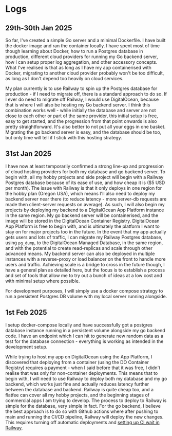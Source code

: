 # Logs

## 29th-30th Jan 2025

So far, I've created a simple Go server and a minimal Dockerfile. I have built the docker image and ran the container locally. I have spent most of time though learning about Docker, how to run a Postgres database in production, different cloud providers for running my Go backend server, how I can setup proper log aggregation, and other accessory concepts. What I've realised is that as long as I have my app containerised with Docker, migrating to another cloud provider probably won't be too difficult, as long as I don't depend too heavily on cloud services.

My plan currently is to use Railway to spin up the Postgres database for production - if I need to migrate off, there is a standard approach to do so. If I ever do need to migrate off Railway, I would use DigitalOcean, because that is where I will also be hosting my Go backend server. I think this combination works well - while initially the database and server are not close to each other or part of the same provider, this initial setup is free, easy to get started, and the progression from that point onwards is also pretty straightforward. It's also better to not put all your eggs in one basket. Migrating the go backend server is easy, and the database should be too, but only time will tell if I stick with this hosting strategy.

## 31st Jan 2025

I have now at least temporarily confirmed a strong line-up and progression of cloud hosting providers for both my database and go backend server. To begin with, all my hobby projects and side project will begin with a Railway Postgres database because of its ease of use, and how cheap it is ($5 USD per month). The issue with Railway is that it only deploys in one region for the hobby plan (Oregon USA), which means I'll also need to deploy my backend server near there (to reduce latency - more server-db requests are made then client-server requests on average). As such, I will also begin my projects by deploying my backend to a DigitalOcean App Platform instance in the same region. My go backend server will be containerised, and the image will be stored in the DigitalOcean Container Registry. DigitalOcean App Platform is free to begin with, and is ultimately the platform I want to stay on for major projects too in the future. In the event that my app actually gets users and lots of traffic, I can migrate my Railway Postgres database, using `pg_dump`, to the DigitalOcean Managed Database, in the same region, and with the potential to create read-replicas and scale through other advanced means. My backend server can also be deployed in multiple instances with a reverse-proxy or load balancer on the front to handle more users and traffic. Achieving scale is a bridge to cross in the future though, I have a general plan as detailed here, but the focus is to establish a process and set of tools that allow me to try out a bunch of ideas at a low cost and with minimal setup where possible.

For development purposes, I will simply use a docker compose strategy to run a persistent Postgres DB volume with my local server running alongside.

## 1st Feb 2025

I setup docker-compose locally and have successfully got a postgres database instance running in a persistent volume alongside my go backend code. I have an endpoint which I can hit to generate new random data as a test for the database connection - everything is working as intended in the development setup.

While trying to host my app on DigitalOcean using the App Platform, I discovered that deploying from a container (using the DO Container Registry) requires a payment - when I said before that it was free, I didn't realise that was only for non-container deployments. This means that to begin with, I will need to use Railway to deploy both my database and my go backend, which works just fine and actually reduces latency further between the database and backend. Railway is quite cheap too, and a flatfee can cover all my hobby projects, and the beginning stages of commercial apps I am trying to develop. The process to deploy to Railway is simple for the database, very simple in fact. For the go backend, I believe the best approach is to do so with Github actions where after pushing to main and running the CI/CD pipeline, Railway will deploy the new changes. This requires turning off automatic deployments and [setting up CI wait in Railway](https://docs.railway.com/guides/github-autodeploys).

